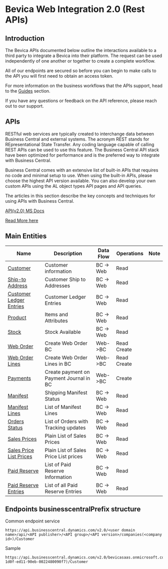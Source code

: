 # Bevica Web Integration 2.0 (Rest APIs)


## Introduction

The Bevica APIs documented below outline the interactions available to a third party to integrate a Bevica into their platform.
 The  request can be used independently of one another or together to create a complete workflow.

All of our endpoints are secured so before you can begin to make calls to the API you will first need to obtain an access token.

For more information on the business workflows that the APIs support, head to the [Guides](https://tvisiontech.freshdesk.com/) section.

If you have any questions or feedback on the API reference, please reach out to our support.

## APIs

RESTful web services are typically created to interchange data between Business Central and external systems. The acronym REST stands for REpresentational State Transfer. Any coding language capable of calling REST APIs can be used to use this feature. The Business Central API stack have been optimized for performance and is the preferred way to integrate with Business Central.

Business Central comes with an extensive list of built-in APIs that requires no code and minimal setup to use. When using the built-in APIs, please choose the highest API version available. You can also develop your own custom APIs using the AL object types API pages and API queries.

The articles in this section describe the key concepts and techniques for using APIs with Business Central.

[API(v2.0) MS Docs](https://docs.microsoft.com/en-us/dynamics365/business-central/dev-itpro/api-reference/v2.0/)


[Read More here](/Docs/README.md)

## Main Entities

| Name | Description | Data Flow | Operations | Note|
| ----------- | ----------- | ----------- | -------- | ---------- |
| [Customer](/Docs/APIs/Get%20Customer.md) | Customer information| BC -> Web | Read | |
| [Ship-to Address](/Docs/APIs/Get%20Ship-to%20Address.md) | Customer Ship to Addresses | BC -> Web | Read | |
| [Customer Ledger Entries](/Docs/APIs/Get%20Customer%20Ledger%20Entries.md) | Customer Ledger Entries | BC -> Web | Read | | 
| [Product](/Docs/APIs/Get%20Product.md) | Items and Attributes | BC -> Web | Read | |
| [Stock](/Docs/APIs/Get%20Stock.md) | Stock Available  | BC -> Web | Read | |
| [Web Order](/Docs/APIs/Create%20Web%20Order.md) | Create Web Order BC | Web->BC    | Read Create | |
| [Web Order Lines](/Docs/APIs/Create%20Web%20Order%20Lines.md) | Create Web Order Lines in BC | Web->BC    | Read Create | |
| [Payments](/Docs/APIs/Create%20Payment.md) | Create payment on Payment Journal in BC | Web->BC | Create | |
| [Manifest](/Docs/APIs/Get%20Manifest.md) | Shipping Manifest Status | BC -> Web | Read | |
| [Manifest Lines](/Docs/APIs/Get%20Manifest%20Lines.md) | List of Manifest Lines | BC -> Web | Read | |
| [Orders Status](/Docs/APIs/Get%20Order%20Status.md) | List of Orders with Tracking updates | BC -> Web | Read | |
| [Sales Prices](/Docs/APIs/Get%20Sales%20Prices.md) | Plain List of Sales Prices| BC -> Web | Read | |
| [Sales Price List Prices](/Docs/APIs/Get%20Sales%20Price%20List%20Prices.md) | Plain List of Sales Price List prices| BC -> Web | Read | |
| [Paid Reserve](/Docs/APIs/Get%20Paid%20Reserve.md) | List of Paid Reserve Information| BC -> Web | Read | |
| [Paid Reserve Entries](/Docs/APIs/Get%20Paid%20Reserve%20Entries.md) | List of all Paid Reserve Entries| BC -> Web | Read | |

## Endpoints businesscentralPrefix structure

Common endpoint service

~~~ api
https://api.businesscentral.dynamics.com/v2.0/<user domain name>/api/<API publisher>/<API group>/<API version>/companies(<company id>)/Customer
~~~

Sample

~~~ api
https://api.businesscentral.dynamics.com/v2.0/bevicasaas.onmicrosoft.com/tvt_develop/api/tvisiontech/webbevica/v2.0/companies(08f3eaa4-1d0f-ed11-90eb-0022480090f7)/Customer
~~~